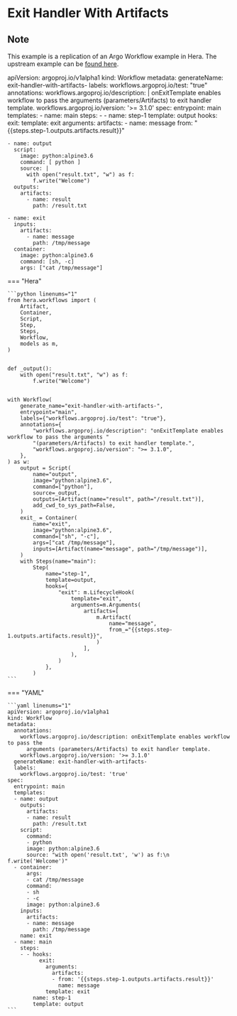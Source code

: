 # Exit Handler With Artifacts

## Note

This example is a replication of an Argo Workflow example in Hera.
The upstream example can be [found here](https://github.com/argoproj/argo-workflows/blob/main/examples/exit-handler-with-artifacts.yaml).

apiVersion: argoproj.io/v1alpha1
kind: Workflow
metadata:
  generateName: exit-handler-with-artifacts-
  labels:
    workflows.argoproj.io/test: "true"
  annotations:
    workflows.argoproj.io/description: |
      onExitTemplate enables workflow to pass the arguments (parameters/Artifacts) to exit handler template.
    workflows.argoproj.io/version: '>= 3.1.0'
spec:
  entrypoint: main
  templates:
    - name: main
      steps:
        - - name: step-1
            template: output
            hooks:
              exit:
                template: exit
                arguments:
                  artifacts:
                    - name: message
                      from: "{{steps.step-1.outputs.artifacts.result}}"

    - name: output
      script:
        image: python:alpine3.6
        command: [ python ]
        source: |
          with open("result.txt", "w") as f:
            f.write("Welcome")
      outputs:
        artifacts:
          - name: result
            path: /result.txt

    - name: exit
      inputs:
        artifacts:
          - name: message
            path: /tmp/message
      container:
        image: python:alpine3.6
        command: [sh, -c]
        args: ["cat /tmp/message"]


=== "Hera"

    ```python linenums="1"
    from hera.workflows import (
        Artifact,
        Container,
        Script,
        Step,
        Steps,
        Workflow,
        models as m,
    )


    def _output():
        with open("result.txt", "w") as f:
            f.write("Welcome")


    with Workflow(
        generate_name="exit-handler-with-artifacts-",
        entrypoint="main",
        labels={"workflows.argoproj.io/test": "true"},
        annotations={
            "workflows.argoproj.io/description": "onExitTemplate enables workflow to pass the arguments "
            "(parameters/Artifacts) to exit handler template.",
            "workflows.argoproj.io/version": ">= 3.1.0",
        },
    ) as w:
        output = Script(
            name="output",
            image="python:alpine3.6",
            command=["python"],
            source=_output,
            outputs=[Artifact(name="result", path="/result.txt")],
            add_cwd_to_sys_path=False,
        )
        exit_ = Container(
            name="exit",
            image="python:alpine3.6",
            command=["sh", "-c"],
            args=["cat /tmp/message"],
            inputs=[Artifact(name="message", path="/tmp/message")],
        )
        with Steps(name="main"):
            Step(
                name="step-1",
                template=output,
                hooks={
                    "exit": m.LifecycleHook(
                        template="exit",
                        arguments=m.Arguments(
                            artifacts=[
                                m.Artifact(
                                    name="message",
                                    from_="{{steps.step-1.outputs.artifacts.result}}",
                                )
                            ],
                        ),
                    )
                },
            )
    ```

=== "YAML"

    ```yaml linenums="1"
    apiVersion: argoproj.io/v1alpha1
    kind: Workflow
    metadata:
      annotations:
        workflows.argoproj.io/description: onExitTemplate enables workflow to pass the
          arguments (parameters/Artifacts) to exit handler template.
        workflows.argoproj.io/version: '>= 3.1.0'
      generateName: exit-handler-with-artifacts-
      labels:
        workflows.argoproj.io/test: 'true'
    spec:
      entrypoint: main
      templates:
      - name: output
        outputs:
          artifacts:
          - name: result
            path: /result.txt
        script:
          command:
          - python
          image: python:alpine3.6
          source: "with open('result.txt', 'w') as f:\n    f.write('Welcome')"
      - container:
          args:
          - cat /tmp/message
          command:
          - sh
          - -c
          image: python:alpine3.6
        inputs:
          artifacts:
          - name: message
            path: /tmp/message
        name: exit
      - name: main
        steps:
        - - hooks:
              exit:
                arguments:
                  artifacts:
                  - from: '{{steps.step-1.outputs.artifacts.result}}'
                    name: message
                template: exit
            name: step-1
            template: output
    ```

